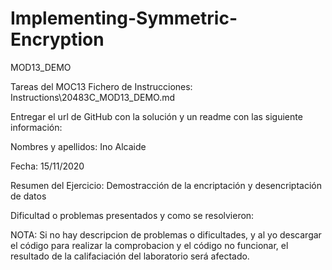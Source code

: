 # Implementing-Symmetric-Encryption
MOD13_DEMO

Tareas del MOC13 Fichero de Instrucciones: Instructions\20483C_MOD13_DEMO.md

Entregar el url de GitHub con la solución y un readme con las siguiente información:

Nombres y apellidos: Ino Alcaide

Fecha: 15/11/2020

Resumen del Ejercicio: Demostracción de la encriptación y desencriptación de datos

Dificultad o problemas presentados y como se resolvieron:

NOTA: Si no hay descripcion de problemas o dificultades, y al yo descargar el código para realizar la comprobacion y el código no funcionar, el resultado de la califaciación del laboratorio será afectado.
